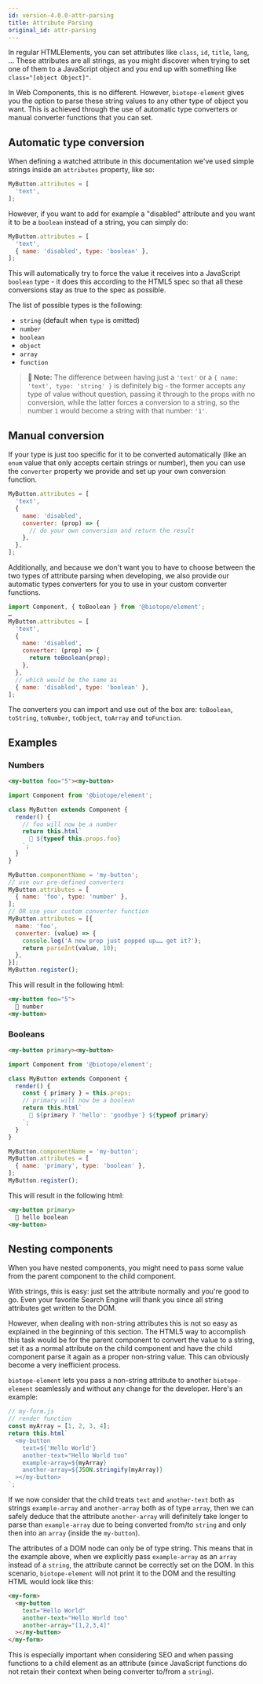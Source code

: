 ```yaml
---
id: version-4.0.0-attr-parsing
title: Attribute Parsing
original_id: attr-parsing
---
```


In regular HTMLElements, you can set attributes like `class`, `id`, `title`, `lang`, … These
attributes are all strings, as you might discover when trying to set one of them to a JavaScript
object and you end up with something like `class="[object Object]"`.

In Web Components, this is no different. However, `biotope-element` gives you the option to parse
these string values to any other type of object you want. This is achieved through the use of
automatic type converters or manual converter functions that you can set.

## Automatic type conversion
When defining a watched attribute in this documentation we've used simple strings inside an `attributes`
property, like so:

```javascript
MyButton.attributes = [
  'text',
];
```

However, if you want to add for example a "disabled" attribute and you want it to be a `boolean`
instead of a string, you can simply do:

```javascript
MyButton.attributes = [
  'text',
  { name: 'disabled', type: 'boolean' },
];
```

This will automatically try to force the value it receives into a JavaScript `boolean` type - it
does this according to the HTML5 spec so that all these conversions stay as true to the spec as
possible.

The list of possible types is the following:
  - `string` (default when `type` is omitted)
  - `number`
  - `boolean`
  - `object`
  - `array`
  - `function`

> __📝 Note:__ The difference between having just a `'text'` or a `{ name: 'text', type: 'string' }`
is definitely big - the former accepts any type of value without question, passing it through to the
props with no conversion, while the latter forces a conversion to a string, so the number `1` would
become a string with that number: `'1'`.

## Manual conversion
If your type is just too specific for it to be converted automatically (like an `enum` value that
only accepts certain strings or number), then you can use the `converter` property we provide and
set up your own conversion function.

```javascript
MyButton.attributes = [
  'text',
  {
    name: 'disabled',
    converter: (prop) => {
      // do your own conversion and return the result
    },
  },
];
```

Additionally, and because we don't want you to have to choose between the two types of attribute
parsing when developing, we also provide our automatic types converters for you to use in your
custom converter functions.

```javascript
import Component, { toBoolean } from '@biotope/element';
…
MyButton.attributes = [
  'text',
  {
    name: 'disabled',
    converter: (prop) => {
      return toBoolean(prop);
    },
  },
  // which would be the same as
  { name: 'disabled', type: 'boolean' },
];
```

The converters you can import and use out of the box are: `toBoolean`, `toString`, `toNumber`,
`toObject`, `toArray` and `toFunction`.

## Examples

### Numbers
```html
<my-button foo="5"><my-button>
```

```javascript
import Component from '@biotope/element';

class MyButton extends Component {
  render() {
    // foo will now be a number
    return this.html`
      🚀 ${typeof this.props.foo}
    `;
  }
}

MyButton.componentName = 'my-button';
// use our pre-defined converters
MyButton.attributes = [
  { name: 'foo', type: 'number' },
];
// OR use your custom converter function
MyButton.attributes = [{
  name: 'foo',
  converter: (value) => {
    console.log('A new prop just popped up…… get it?');
    return parseInt(value, 10);
  },
}];
MyButton.register();

```

This will result in the following html:

```html
<my-button foo="5">
  🚀 number
<my-button>
```

### Booleans
```html
<my-button primary><my-button>
```

```javascript
import Component from '@biotope/element';

class MyButton extends Component {
  render() {
    const { primary } = this.props;
    // primary will now be a boolean
    return this.html`
      💼 ${primary ? 'hello': 'goodbye'} ${typeof primary}
    `;
  }
}

MyButton.componentName = 'my-button';
MyButton.attributes = [
  { name: 'primary', type: 'boolean' },
];
MyButton.register();
```

This will result in the following html:

```html
<my-button primary>
  💼 hello boolean
<my-button>
```

## Nesting components
When you have nested components, you might need to pass some value from the parent component to the
child component.

With strings, this is easy: just set the attribute normally and you're good to go. Even your
favorite Search Engine will thank you since all string attributes get written to the DOM.

However, when dealing with non-string attributes this is not so easy as explained in the beginning
of this section. The HTML5 way to accomplish this task would be for the parent component to convert
the value to a string, set it as a normal attribute on the child component and have the child
component parse it again as a proper non-string value. This can obviously become a very inefficient
process.

`biotope-element` lets you pass a non-string attribute to another `biotope-element` seamlessly and
without any change for the developer. Here's an example:

```javascript
// my-form.js
// render function
const myArray = [1, 2, 3, 4];
return this.html`
  <my-button
    text=${'Hello World'}
    another-text="Hello World too"
    example-array=${myArray}
    another-array=${JSON.stringify(myArray)}
  ></my-button>
`;
```

If we now consider that the child treats `text` and `another-text` both as strings `example-array`
and `another-array` both as of type `array`, then we can safely deduce that the attribute `another-array`
will definitely take longer to parse than `example-array` due to being converted from/to `string`
and only then into an `array` (inside the `my-button`).

The attributes of a DOM node can only be of type string. This means that in the example above, when
we explicitly pass `example-array` as an `array` instead of a `string`, the attribute cannot be
correctly set on the DOM. In this scenario, `biotope-element` will not print it to the DOM and the
resulting HTML would look like this:

```html
<my-form>
  <my-button
    text="Hello World"
    another-text="Hello World too"
    another-array="[1,2,3,4]"
  ></my-button>
</my-form>
```

This is especially important when considering SEO and when passing functions to a child element as
an attribute (since JavaScript functions do not retain their context when being converter to/from a
`string`).

